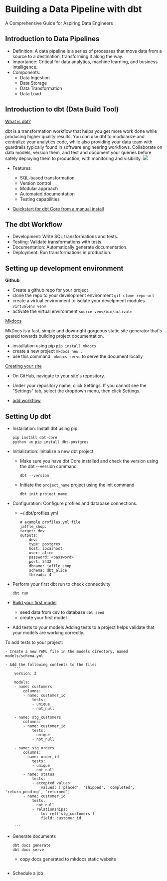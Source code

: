 # Building a Data Pipeline with dbt

A Comprehensive Guide for Aspiring Data Engineers

##  Introduction to Data Pipelines
* Definition: A data pipeline is a series of processes that move data from a source to a destination, transforming it along the way.
* Importance: Critical for data analytics, machine learning, and business intelligence.
* Components:
    - Data Ingestion
    - Data Storage
    - Data Transformation
    - Data Load

## Introduction to dbt (Data Build Tool)

[What is dbt?](https://docs.getdbt.com/docs/introduction)

dbt is a transformation workflow that helps you get more work done while producing higher quality results. You can use dbt to modularize and centralize your analytics code, while also providing your data team with guardrails typically found in software engineering workflows. Collaborate on data models, version them, and test and document your queries before safely deploying them to production, with monitoring and visibility.
![](./img/cloud-overview.jpg)

* Features:
    - SQL-based transformation
    - Version control
    - Modular approach
    - Automated documentation
    - Testing capabilities

* [Quickstart for dbt Core from a manual install](https://docs.getdbt.com/guides/manual-install?step=1)


## The dbt Workflow
* Development: Write SQL transformations and tests.
* Testing: Validate transformations with tests.
* Documentation: Automatically generate documentation.
* Deployment: Run transformations in production.

## Setting up development environment 
**Github**

- Create a github repo for your project 
- clone the repo to your development environment `git clone repo-url`
- create a virtual environment to isolate your develpment modules `virtualenv venv`
- activate the virtual environment `source venv/bin/activate`


[Mkdocs](https://www.mkdocs.org/getting-started/)

MkDocs is a fast, simple and downright gorgeous static site generator that's geared towards building project documentation. 

- installation using pip `pip install mkdocs`
- create a new project `mkdocs new .`
- use this command ` mkdocs serve` to serve the document locally 


[Creating your site](https://docs.github.com/en/pages/getting-started-with-github-pages/creating-a-github-pages-site#creating-your-site)
- On GitHub, navigate to your site's repository.
- Under your repository name, click  Settings. If you cannot see the "Settings" tab, select the  dropdown menu, then click Settings.

- [add workflow](https://github.com/toraaglobal-lab/Building-a-Data-Pipeline-with-dbt/blob/main/.github/workflows/ci.yml)



## Setting Up dbt
- Installation: Install dbt using pip.
    ```
    pip install dbt-core
    python -m pip install dbt-postgres
    ```
     
- Initialization: Initialize a new dbt project.
    - Make sure you have dbt Core installed and check the version using the dbt --version command
        ```
        dbt --version
        ```
    - Initiate the `project_name` project using the init command
        ```
        dbt init project_name
        ```
- Configuration: Configure profiles and database connections.
    - ~/.dbt/profiles.yml
        ```
        # example profiles.yml file
        jaffle_shop:
        target: dev
        outputs:
            dev:
            type: postgres
            host: localhost
            user: alice
            password: <password>
            port: 5432
            dbname: jaffle_shop
            schema: dbt_alice
            threads: 4
        ```

- Perform your first dbt run to check connectivity
    ```
    dbt run 
    ```

- [Build your first model](https://docs.getdbt.com/guides/manual-install?step=9)
    - seed data from csv to database `dbt seed `
    - create your first model 



- Add tests to your models
Adding tests to a project helps validate that your models are working correctly.

To add tests to your project:

    - Create a new YAML file in the models directory, named models/schema.yml

    - Add the following contents to the file:
        ```
        version: 2

        models:
        - name: customers
            columns:
            - name: customer_id
                tests:
                - unique
                - not_null

        - name: stg_customers
            columns:
            - name: customer_id
                tests:
                - unique
                - not_null

        - name: stg_orders
            columns:
            - name: order_id
                tests:
                - unique
                - not_null
            - name: status
                tests:
                - accepted_values:
                    values: ['placed', 'shipped', 'completed', 'return_pending', 'returned']
            - name: customer_id
                tests:
                - not_null
                - relationships:
                    to: ref('stg_customers')
                    field: customer_id

        ```


- Generate documents
    ```
    dbt docs generate
    dbt docs serve
    ```
    - copy docs generated to mkdocs static website
    ```
    ```


- Schedule a job

